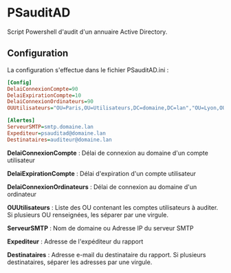 # PSauditAD

Script Powershell d'audit d'un annuaire Active Directory.

## Configuration

La configuration s'effectue dans le fichier PSauditAD.ini :
```ini
[Config]
DelaiConnexionCompte=90
DelaiExpirationCompte=10
DelaiConnexionOrdinateurs=90
OUUtilisateurs="OU=Paris,OU=Utilisateurs,DC=domaine,DC=lan","OU=Lyon,OU=Utilisateurs,DC=domaine,DC=lan"

[Alertes]
ServeurSMTP=smtp.domaine.lan
Expediteur=psauditad@domaine.lan
Destinataires=auditeur@domaine.lan
```

**DelaiConnexionCompte** : Délai de connexion au domaine d'un compte utilisateur

**DelaiExpirationCompte** : Délai d'expiration d'un compte utilisateur

**DelaiConnexionOrdinateurs** : Délai de connexion au domaine d'un ordinateur

**OUUtilisateurs** : Liste des OU contenant les comptes utilisateurs à auditer. Si plusieurs OU renseignées, les séparer par une virgule.


**ServeurSMTP** : Nom de domaine ou Adresse IP du serveur SMTP

**Expediteur** : Adresse de l'expéditeur du rapport

**Destinataires** : Adresse e-mail du destinataire du rapport. Si plusieurs destinataires, séparer les adresses par une virgule.
